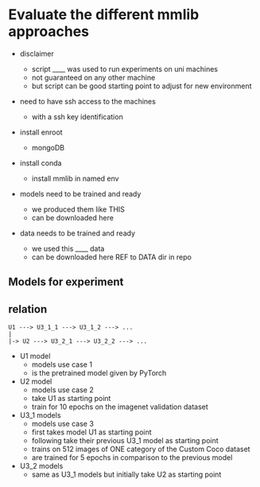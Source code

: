 # Evaluate the different mmlib approaches

- disclaimer
  - script ____ was used to run experiments on uni machines
  - not guaranteed on any other machine
  - but script can be good starting point to adjust for new environment

- need to have ssh access to the machines 
  - with a ssh key identification

- install enroot
  - mongoDB

- install conda
  - install mmlib in named env
  
- models need to be trained and ready
  - we produced them like THIS
  - can be downloaded here

- data needs to be trained and ready
  - we used this ____ data
  - can be downloaded here REF to DATA dir in repo

## Models for experiment

## relation
```
U1 ---> U3_1_1 ---> U3_1_2 ---> ...
|
|-> U2 ---> U3_2_1 ---> U3_2_2 ---> ...
```

- U1 model
    - models use case 1
    - is the pretrained model given by PyTorch
- U2 model 
    - models use case 2
    - take U1 as starting point
    - train for 10 epochs on the imagenet validation dataset
- U3_1 models
    - models use case 3
    - first takes model U1 as starting point
    - following take their previous U3_1 model as starting point
    - trains on 512 images of ONE category of the Custom Coco dataset
    - are trained for 5 epochs in comparison to the previous model
- U3_2 models
    - same as U3_1 models but initially take U2 as starting point